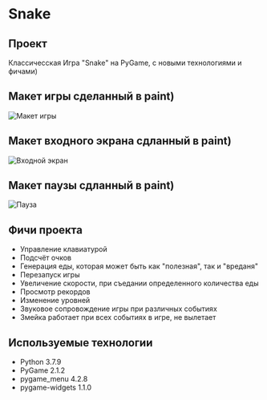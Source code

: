 # Snake

## Проект
Классичесская Игра "Snake" на PyGame, с новыми технологиями и фичами)

## Макет игры сделанный в paint)
![Макет игры](https://user-images.githubusercontent.com/94148371/211221724-42bf6f1c-77ee-44c0-84ea-eecdbe577ae2.png)


## Макет входного экрана сдланный в paint)
![Входной экран](https://user-images.githubusercontent.com/94148371/211221736-a6485e1d-09bb-4075-b78b-82947fb80109.png)



## Макет паузы сдланный в paint)
![Пауза](https://user-images.githubusercontent.com/94148371/206912956-29eddc5a-1f80-4199-bd9d-ace23daa3b14.png)


## Фичи проекта
- Управление клавиатурой
- Подсчёт очков
- Генерация еды, которая может быть как "полезная", так и "вреданя"
- Перезапуск игры
- Увеличение скорости, при съедании определенного количества еды
- Просмотр рекордов
- Изменение уровней
- Звуковое сопровождение игры при различных событиях
- Змейка работает при всех событиях в игре, не вылетает


## Используемые технологии
- Python 3.7.9
- PyGame 2.1.2
- pygame_menu 4.2.8
- pygame-widgets 1.1.0
